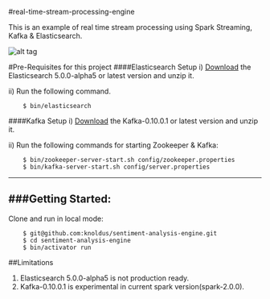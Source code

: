 #real-time-stream-processing-engine

This is an example of real time stream processing using Spark Streaming, Kafka & Elasticsearch.

![alt tag](/doc/stream_processing.png)

#Pre-Requisites for this project
####Elasticsearch Setup
  i) [Download](https://www.elastic.co/downloads/elasticsearch) the Elasticsearch 5.0.0-alpha5 or latest version  and unzip it.

  ii) Run the following command.

        $ bin/elasticsearch
        
        
####Kafka Setup
 i) [Download](http://kafka.apache.org/downloads.html) the Kafka-0.10.0.1 or latest version  and unzip it.

 ii) Run the following commands for starting Zookeeper & Kafka:
    
        $ bin/zookeeper-server-start.sh config/zookeeper.properties 
        $ bin/kafka-server-start.sh config/server.properties
        
-----------------------------------------------------------------------
###Getting Started:
-----------------------------------------------------------------------

 Clone and run in local mode:

        $ git@github.com:knoldus/sentiment-analysis-engine.git
        $ cd sentiment-analysis-engine
        $ bin/activator run
        
        
##Limitations
1) Elasticsearch 5.0.0-alpha5 is not production ready.
2) Kafka-0.10.0.1 is experimental in current spark version(spark-2.0.0).

